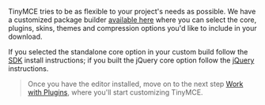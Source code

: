 TinyMCE tries to be as flexible to your project's needs as possible. We have a customized package builder [available here](http://archive.tiny.cloud/download/custom_package.php) where you can select the core, plugins, skins, themes and compression options you'd like to include in your download.

If you selected the standalone core option in your custom build follow the [SDK](#sdkinstall) install instructions; if you built the jQuery core option follow the [jQuery](#jqueryinstall) instructions.

> Once you have the editor installed, move on to the next step [Work with Plugins](https://www.tiny.cloud/docs-3x/api/work-with-plugins/), where you'll start customizing TinyMCE.
